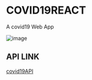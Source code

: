 # COVID19REACT
A covid19 Web App

![image](./src/assect/covid19.ethicalhub.tech.png)

## API LINK
[covid19API](https://github.com/Ethical-Ralph/NGRCOVID19API#readme)
